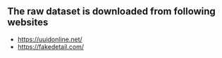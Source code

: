 ## The raw dataset is downloaded from following websites
- https://uuidonline.net/
- https://fakedetail.com/